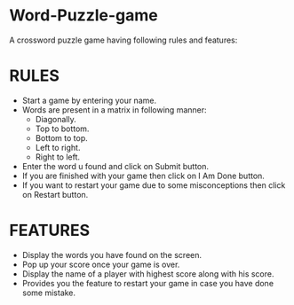 # Word-Puzzle-game
A crossword puzzle game having following rules and features:
# RULES
* Start a game by entering your name.
* Words are present in a matrix in following manner:
  * Diagonally.
  * Top to bottom.
  * Bottom to top.
  * Left to right.
  * Right to left.
* Enter the word u found and click on Submit button.
* If you are finished with your game then click on I Am Done button.
* If you want to restart your game due to some misconceptions then click on Restart button.

# FEATURES
* Display the words you have found on the screen.
* Pop up your score once your game is over.
* Display the name of a player with highest score along with his score.
* Provides you the feature to restart your game in case you have done some mistake.

